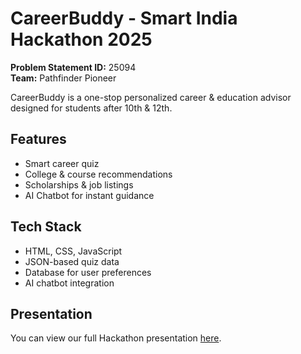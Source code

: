 # CareerBuddy - Smart India Hackathon 2025

**Problem Statement ID:** 25094  
**Team:** Pathfinder Pioneer  

CareerBuddy is a one-stop personalized career & education advisor designed for students after 10th & 12th.

## Features
- Smart career quiz
- College & course recommendations
- Scholarships & job listings
- AI Chatbot for instant guidance

## Tech Stack
- HTML, CSS, JavaScript
- JSON-based quiz data
- Database for user preferences
- AI chatbot integration

## Presentation
You can view our full Hackathon presentation [here](docs/S15_SIH_final.pdf).
